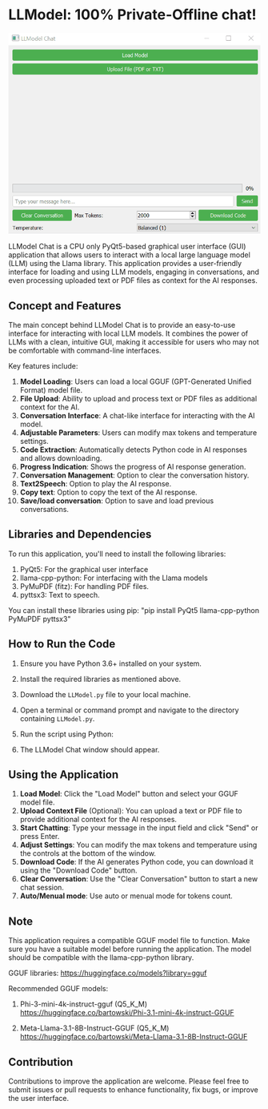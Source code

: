 # LLModel: 100% Private-Offline chat!

![LLModel Chat Demo](https://github.com/LMLK-seal/LLModel/blob/main/LLModel.gif?raw=true)

LLModel Chat is a CPU only PyQt5-based graphical user interface (GUI) application that allows users to interact with a local large language model (LLM) using the Llama library. This application provides a user-friendly interface for loading and using LLM models, engaging in conversations, and even processing uploaded text or PDF files as context for the AI responses.

## Concept and Features

The main concept behind LLModel Chat is to provide an easy-to-use interface for interacting with local LLM models. It combines the power of LLMs with a clean, intuitive GUI, making it accessible for users who may not be comfortable with command-line interfaces.

Key features include:

1. **Model Loading**: Users can load a local GGUF (GPT-Generated Unified Format) model file.
2. **File Upload**: Ability to upload and process text or PDF files as additional context for the AI.
3. **Conversation Interface**: A chat-like interface for interacting with the AI model.
4. **Adjustable Parameters**: Users can modify max tokens and temperature settings.
5. **Code Extraction**: Automatically detects Python code in AI responses and allows downloading.
6. **Progress Indication**: Shows the progress of AI response generation.
7. **Conversation Management**: Option to clear the conversation history.
8. **Text2Speech**: Option to play the AI response.
9. **Copy text**: Option to copy the text of the AI response.
10. **Save/load conversation**: Option to save and load previous conversations. 

## Libraries and Dependencies

To run this application, you'll need to install the following libraries:

1. PyQt5: For the graphical user interface
2. llama-cpp-python: For interfacing with the Llama models
3. PyMuPDF (fitz): For handling PDF files.
4. pyttsx3: Text to speech.

You can install these libraries using pip: "pip install PyQt5 llama-cpp-python PyMuPDF pyttsx3"

## How to Run the Code

1. Ensure you have Python 3.6+ installed on your system.
2. Install the required libraries as mentioned above.
3. Download the `LLModel.py` file to your local machine.
4. Open a terminal or command prompt and navigate to the directory containing `LLModel.py`.
5. Run the script using Python:

6. The LLModel Chat window should appear.

## Using the Application

1. **Load Model**: Click the "Load Model" button and select your GGUF model file.
2. **Upload Context File** (Optional): You can upload a text or PDF file to provide additional context for the AI responses.
3. **Start Chatting**: Type your message in the input field and click "Send" or press Enter.
4. **Adjust Settings**: You can modify the max tokens and temperature using the controls at the bottom of the window.
5. **Download Code**: If the AI generates Python code, you can download it using the "Download Code" button.
6. **Clear Conversation**: Use the "Clear Conversation" button to start a new chat session.
7. **Auto/Menual mode**: Use auto or menual mode for tokens count.

## Note

This application requires a compatible GGUF model file to function. Make sure you have a suitable model before running the application. The model should be compatible with the llama-cpp-python library.

GGUF libraries: 
https://huggingface.co/models?library=gguf

Recommended GGUF models:
1. Phi-3-mini-4k-instruct-gguf (Q5_K_M)
https://huggingface.co/bartowski/Phi-3.1-mini-4k-instruct-GGUF

2. Meta-Llama-3.1-8B-Instruct-GGUF (Q5_K_M)
https://huggingface.co/bartowski/Meta-Llama-3.1-8B-Instruct-GGUF

## Contribution

Contributions to improve the application are welcome. Please feel free to submit issues or pull requests to enhance functionality, fix bugs, or improve the user interface.

